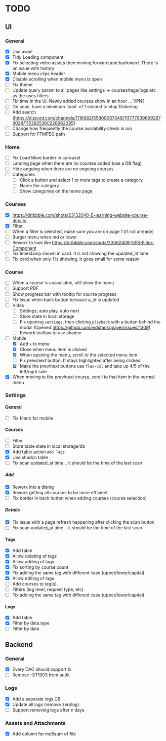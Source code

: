 # TODO

## UI 

### General

- [x] Use await
- [x] Tidy Loading component
- [x] Fix selecting video assets then moving forward and backward. There is an issue with history
- [x] Mobile menu clips header
- [x] Disable scrolling when mobile menu is open
- [ ] Fix theme
- [ ] Update query param to all pages like settings -> courses/tags/logs etc as the uses filters
- [ ] Fix time in the UI. Newly added courses show in an hour ... VPN?
- [ ] On scan, have a minimum 'load' of 1 second to stop flickering
- [ ] Add search (https://discord.com/channels/1116682155809067049/1117779396992979024/1163925360228962385)
- [ ] Change how frequently the course availability check is run
- [ ] Support for FFMPEG path

### Home

- [ ] Fix Load More border in carousel
- [ ] Landing page when there are no courses added (use a DB flag)
- [ ] Hide ongoing when there are no ongoing courses
- [ ] Categories
  - [ ] Click a button and select 1 or more tags to create a category
  - [ ] Name the category
  - [ ] Show categories on the home page

### Courses 

- [x] https://dribbble.com/shots/23132040-E-learning-website-course-details
- [x] Filter
- [ ] When a filter is selected, make sure you are on page 1 (if not already)
- [ ] Burger menu when md or lower
- [ ] Rework to look like https://dribbble.com/shots/23062409-NFS-Filter-Component
- [ ] Fix timestamp shown in card. It is not showing the updated_at time
- [ ] Fix card when only 1 is showing. It goes small for some reason

### Course

- [ ] When a course is unavailable, still show the menu
- [ ] Support PDF
- [ ] Show progress bar with tooltip for course progress
- [ ] Fix issue when back button because a_id is updated
- [ ] Video
  -  [ ] Settings; auto play, auto next
  -  [ ] Store state in local storage
  -  [ ] Fix opening `settings`, then clicking `playback` with a button behind the modal (Opened https://github.com/vidstack/player/issues/1309)
  -  [ ] Rework tooltips to use shadcn
-  [ ] Mobile
   -  [x] Add `x` to menu
   -  [x] Close when menu item is clicked
   -  [x] When opening the menu, scroll to the selected menu item
   -  [ ] Fix prev/next button. It stays highlighted after being clicked
   -  [x] Make the prev/next buttons use `flex-col` and take up 4/5 of the left/right side
-  [x] When moving to the prev/next course, scroll to that item in the normal menu

### Settings 

#### General

- [ ] Fix filters for mobile

#### Courses

- [ ] Filter
- [ ] Store table state in local storage/db
- [x] Add table action `Add Tags`
- [x] Use shadcn table
- [ ] Fix scan updated_at time .. it should be the time of the last scan

#####  Add

- [x] Rework into a dialog
- [x] Rework getting all courses to be more efficient
- [ ] Fix border in back button when adding courses (course selection)

##### Details

- [x] Fix issue with a page refresh happening after clicking the scan button
- [ ] Fix scan updated_at time .. it should be the time of the last scan

#### Tags

- [x] Add table
- [x] Allow deleting of tags
- [x] Allow adding of tags
- [x] Fix sorting by course count
- [x] Fix adding the same tag with different case (upper/lower/capital)
- [x] Allow editing of tags
- [ ] Add courses to tag(s)
- [ ] Filters (log level, request type, etc)
- [ ] Fix adding the same tag with different case (upper/lower/capital)

#### Logs

- [x] Add table
- [x] Filter by data.type
- [ ] Filter by data 

## Backend

### General

- [x] Every DAO should support tx
- [ ] Remove -ST1003 from audit

### Logs

- [x] Add a separate logs DB
- [x] Update all logs (remove zerolog)
- [ ] Support removing logs after n days

### Assets and Attachments

- [x] Add column for md5sum of file
